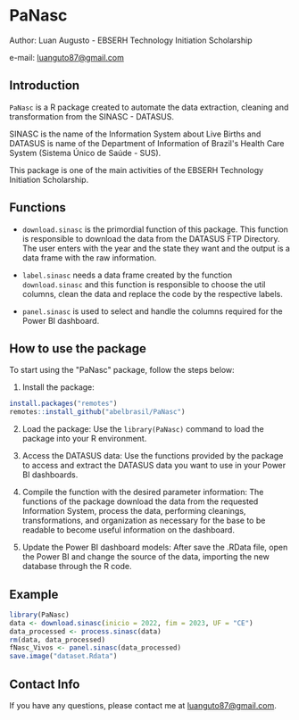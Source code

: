 # PaNasc

Author: Luan Augusto - EBSERH Technology Initiation Scholarship

e-mail: [luanguto87\@gmail.com](mailto:luanguto87@gmail.com)

## Introduction

`PaNasc` is a R package created to automate the data extraction, cleaning and transformation from the SINASC - DATASUS.

SINASC is the name of the Information System about Live Births and DATASUS is name of the Department of Information of Brazil's Health Care System (Sistema Único de Saúde - SUS).

This package is one of the main activities of the EBSERH Technology Initiation Scholarship.

## Functions

-   `download.sinasc` is the primordial function of this package. This function is responsible to download the data from the DATASUS FTP Directory. The user enters with the year and the state they want and the output is a data frame with the raw information.

-   `label.sinasc` needs a data frame created by the function `download.sinasc` and this function is responsible to choose the util columns, clean the data and replace the code by the respective labels.

-   `panel.sinasc` is used to select and handle the columns required for the Power BI dashboard.

## How to use the package

To start using the "PaNasc" package, follow the steps below:

1.  Install the package:

``` r
install.packages("remotes")
remotes::install_github("abelbrasil/PaNasc")
```

2.  Load the package: Use the `library(PaNasc)` command to load the package into your R environment.

3.  Access the DATASUS data: Use the functions provided by the package to access and extract the DATASUS data you want to use in your Power BI dashboards.

4.  Compile the function with the desired parameter information: The functions of the package download the data from the requested Information System, process the data, performing cleanings, transformations, and organization as necessary for the base to be readable to become useful information on the dashboard.

5.  Update the Power BI dashboard models: After save the .RData file, open the Power BI and change the source of the data, importing the new database through the R code.

## Example

``` r
library(PaNasc)
data <- download.sinasc(inicio = 2022, fim = 2023, UF = "CE")
data_processed <- process.sinasc(data)
rm(data, data_processed)
fNasc_Vivos <- panel.sinasc(data_processed)
save.image("dataset.Rdata")
```

## Contact Info

If you have any questions, please contact me at [luanguto87\@gmail.com](mailto:luanguto87@gmail.com).
